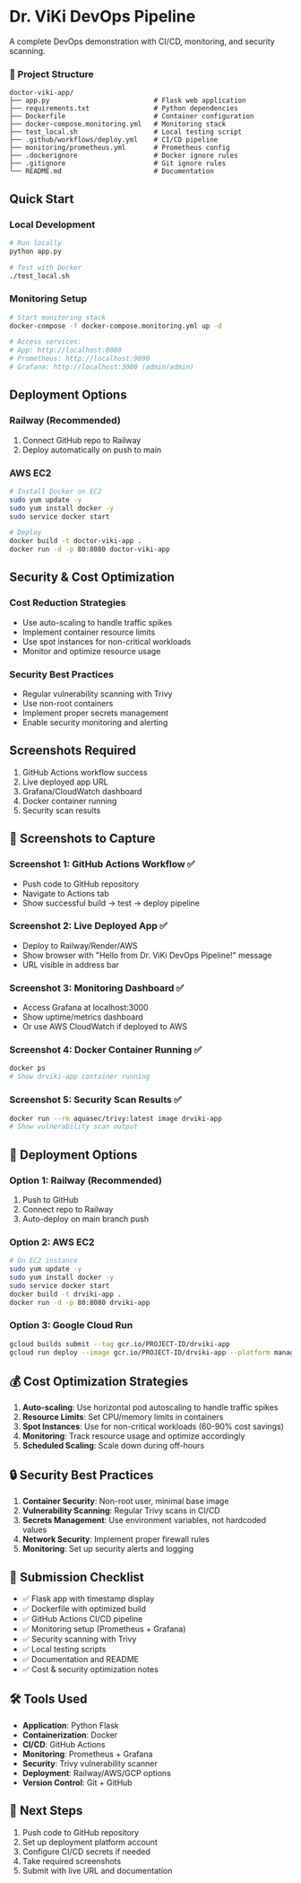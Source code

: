 # Dr. ViKi DevOps Pipeline

A complete DevOps demonstration with CI/CD, monitoring, and security scanning.

### 📁 Project Structure
```
doctor-viki-app/
├── app.py                          # Flask web application
├── requirements.txt                # Python dependencies
├── Dockerfile                      # Container configuration
├── docker-compose.monitoring.yml   # Monitoring stack
├── test_local.sh                   # Local testing script
├── .github/workflows/deploy.yml    # CI/CD pipeline
├── monitoring/prometheus.yml       # Prometheus config
├── .dockerignore                   # Docker ignore rules
├── .gitignore                      # Git ignore rules
└── README.md                       # Documentation
```

## Quick Start

### Local Development
```bash
# Run locally
python app.py

# Test with Docker
./test_local.sh
```

### Monitoring Setup
```bash
# Start monitoring stack
docker-compose -f docker-compose.monitoring.yml up -d

# Access services:
# App: http://localhost:8080
# Prometheus: http://localhost:9090
# Grafana: http://localhost:3000 (admin/admin)
```

## Deployment Options

### Railway (Recommended)
1. Connect GitHub repo to Railway
2. Deploy automatically on push to main

### AWS EC2
```bash
# Install Docker on EC2
sudo yum update -y
sudo yum install docker -y
sudo service docker start

# Deploy
docker build -t doctor-viki-app .
docker run -d -p 80:8080 doctor-viki-app

```

## Security & Cost Optimization

### Cost Reduction Strategies
- Use auto-scaling to handle traffic spikes
- Implement container resource limits
- Use spot instances for non-critical workloads
- Monitor and optimize resource usage

### Security Best Practices
- Regular vulnerability scanning with Trivy
- Use non-root containers
- Implement proper secrets management
- Enable security monitoring and alerting

## Screenshots Required
1. GitHub Actions workflow success
2. Live deployed app URL
3. Grafana/CloudWatch dashboard
4. Docker container running
5. Security scan results

## 📸 Screenshots to Capture

### Screenshot 1: GitHub Actions Workflow ✅
- Push code to GitHub repository
- Navigate to Actions tab
- Show successful build → test → deploy pipeline

### Screenshot 2: Live Deployed App ✅
- Deploy to Railway/Render/AWS
- Show browser with "Hello from Dr. ViKi DevOps Pipeline!" message
- URL visible in address bar

### Screenshot 3: Monitoring Dashboard ✅
- Access Grafana at localhost:3000
- Show uptime/metrics dashboard
- Or use AWS CloudWatch if deployed to AWS

### Screenshot 4: Docker Container Running ✅
```bash
docker ps
# Show drviki-app container running
```

### Screenshot 5: Security Scan Results ✅
```bash
docker run --rm aquasec/trivy:latest image drviki-app
# Show vulnerability scan output
```

## 🔧 Deployment Options

### Option 1: Railway (Recommended)
1. Push to GitHub
2. Connect repo to Railway
3. Auto-deploy on main branch push

### Option 2: AWS EC2
```bash
# On EC2 instance
sudo yum update -y
sudo yum install docker -y
sudo service docker start
docker build -t drviki-app .
docker run -d -p 80:8080 drviki-app
```

### Option 3: Google Cloud Run
```bash
gcloud builds submit --tag gcr.io/PROJECT-ID/drviki-app
gcloud run deploy --image gcr.io/PROJECT-ID/drviki-app --platform managed
```

## 💰 Cost Optimization Strategies

1. **Auto-scaling**: Use horizontal pod autoscaling to handle traffic spikes
2. **Resource Limits**: Set CPU/memory limits in containers
3. **Spot Instances**: Use for non-critical workloads (60-90% cost savings)
4. **Monitoring**: Track resource usage and optimize accordingly
5. **Scheduled Scaling**: Scale down during off-hours

## 🔒 Security Best Practices

1. **Container Security**: Non-root user, minimal base image
2. **Vulnerability Scanning**: Regular Trivy scans in CI/CD
3. **Secrets Management**: Use environment variables, not hardcoded values
4. **Network Security**: Implement proper firewall rules
5. **Monitoring**: Set up security alerts and logging

## 📝 Submission Checklist

- ✅ Flask app with timestamp display
- ✅ Dockerfile with optimized build
- ✅ GitHub Actions CI/CD pipeline
- ✅ Monitoring setup (Prometheus + Grafana)
- ✅ Security scanning with Trivy
- ✅ Local testing scripts
- ✅ Documentation and README
- ✅ Cost & security optimization notes

## 🛠 Tools Used

- **Application**: Python Flask
- **Containerization**: Docker
- **CI/CD**: GitHub Actions
- **Monitoring**: Prometheus + Grafana
- **Security**: Trivy vulnerability scanner
- **Deployment**: Railway/AWS/GCP options
- **Version Control**: Git + GitHub

## 🎉 Next Steps

1. Push code to GitHub repository
2. Set up deployment platform account
3. Configure CI/CD secrets if needed
4. Take required screenshots
5. Submit with live URL and documentation